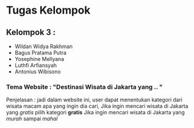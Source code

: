 # Tugas Kelompok  
## Kelompok 3 :
* Wildan Widya Rakhman
* Bagus Pratama Putra
* Yosephine Mellyana
* Luthfi Arfiansyah
* Antonius Wibisono

### Tema Website : "Destinasi Wisata di Jakarta yang .. "
Penjelasan : jadi dalam website ini, user dapat menentukan kategori dari wisata macam apa yang ingin dia cari,
Jika ingin mencari wisata di Jakarta yang _gratis_ pilih kategori __gratis__ 
Jika ingin mencari wisata di Jakarta yang _murah_  sampai _mahal_


